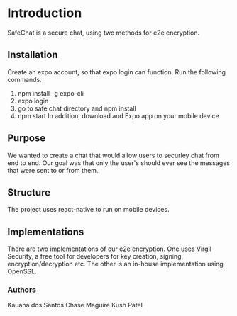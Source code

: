 # Introduction
SafeChat is a secure chat, using two methods for e2e encryption.
## Installation
Create an expo account, so that expo login can function.
Run the following commands.

1. npm install -g expo-cli
2. expo login
3. go to safe chat directory and npm install
4. npm start
In addition, download and Expo app on your mobile device

## Purpose
We wanted to create a chat that would allow users to securley chat from end to end. Our goal was that only the user's should ever see the messages that were sent to or from them.

## Structure
The project uses react-native to run on mobile devices. 

## Implementations
There are two implementations of our e2e encryption. One uses Virgil Security, a free tool for developers for key creation, signing, encryption/decryption etc.
The other is an in-house implementation using OpenSSL.

### Authors
Kauana dos Santos
Chase Maguire
Kush Patel
